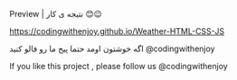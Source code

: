 Preview | نتیجه ی کار 😊😉

https://codingwithenjoy.github.io/Weather-HTML-CSS-JS

اگه خوشتون اومد حتما پیج ما رو فالو کنید @codingwithenjoy

If you like this project , please follow us @codingwithenjoy
